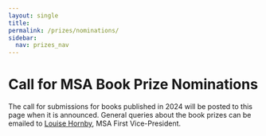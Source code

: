 ```yaml
---
layout: single
title: 
permalink: /prizes/nominations/
sidebar:
  nav: prizes_nav
---
```


<!-- #BeginEditable "content"-->
						
<h1>Call for MSA Book Prize Nominations</h1>
							
	
<p>The call for submissions for books published in 2024 will be posted to this 
	page when it is announced. General queries about the book prizes can be emailed to <a
	href="mailto:lhornby@humnet.ucla.edu">Louise Hornby</a>, MSA
	First Vice-President.</p>


<!--

<p>All prizes recognize books published in 2023 that made a significant contribution to the field of modernist studies. For the details of each prize, see the relevant sections below.</p>
<p>General queries about the Book and First Book Prizes can be emailed to <a href="mailto:matthewlevay@isu.edu">Matthew Levay</a>, MSA Vice Program Chair. General queries about the Translation Prize can be emailed to <a
	href="mailto:c_hadjiyiannis@yahoo.com">Christos Hadjiyiannis</a>, MSA International Relations Chair.
</p>
							
<h2>MSA Book Prize</h2>
<p>The Modernist Studies Association seeks nominations for this year’s MSA Book Prize, which will honor books with a copyright date of 2023. The prize is given each year to a work that makes a significant contribution to modernist studies. The winner will receive $1000 plus up to $600 toward travel expenses to the November 2024 MSA conference in Chicago, IL, where the award will be presented, and will be asked to chair the subsequent year’s award.</p>
<h3>Instructions</h3>
<p>
To nominate a book for the MSA Book Prize, please send (or have the publisher send) a hard copy of the nominated book to each of three jurors:
</p>
<ul>
	<li>Melanie Micir<br /> Department of English<br /> Washington University in St. Louis<br /> One Brookings Drive, Campus Box 1122<br />St. Louis, MO 63130-4899<br />USA<br /></li>
	<li>Rob Stilling<br /> Department of English<br /> Florida State University<br /> 631 University Way, 405 Williams Building<br />Tallahassee, FL 32306-1580<br />USA<br /></li>
	<li>Philip Tsang<br /> Department of English<br /> Colorado State University<br /> 359 Willard O. Eddy Hall<br />1231 Center Ave Mall<br />Fort Collins, CO 80523<br />USA<br /></li>
</ul>

<p>
Publishers and authors should know that books must be received by committee members no later than June 15, 2024. Books arriving after that date may be considered for the prize but are not guaranteed consideration. Self-nomination is encouraged, as it saves a step in the process and helps assure timely receipt of books. Whether a book is nominated by the author, by their publisher, or by someone else plays no role in the committee's deliberations.
</p>
<p>
Please note also that books published in years other than 2023 are ineligible. Such submissions will not be returned.
</p>
<p>
	<strong>Eligibility</strong>
</p>
<ul>
	<li>Nominated books should not be the author’s first published book. Authors and publishers of first books are encouraged to enter the MSA First Book Prize, which is described below;</li>
	<li>Collaborative and multi-authored books are eligible;</li>
	<li>Scholarly editions, collections of essays, anthologies, and similar edited volumes are not eligible for the MSA Book Prize. Editors and publishers of such volumes should consider nominating them for the MSA’s Edition, Anthology, and Collections Prize;</li>
	<li>Nominated books must bear a first copyright date of 2023, regardless of when the book actually appeared in print. This provision applies even if a new edition (paperback or revised, for example) was published in the award year;</li>
	<li>Printed books and born-digital books are both eligible;</li>
	<li>Nominated authors need not be members of the MSA;</li>
	<li>A book may be nominated only once, either for this prize or for the MSA First Book Prize.</li>
</ul>

<h2>MSA First Book Prize</h2>
<p>The Modernist Studies Association seeks nominations for its First Book Prize, which will acknowledge first books by new authors published with a copyright date of 2023. The prize is given each year to a first published book that makes a significant contribution to modernist studies. The winner receives $1,000 plus up to $600 toward travel expenses to the November 2024 MSA Conference in Chicago, IL, where the award is presented.</p>
<h3>Instructions</h3>
<p>To nominate a book for the MSA First Book Prize, please send (or have the publisher send) a hard copy of the nominated book to each of three jurors:</p>

<ul>
	<li>Jonathan Foltz<br /> Boston University<br /> Department of English<br /> 236 Bay State Road<br />Boston, MA 02215<br />USA<br /></li>
	<li>Aglaya K. Glebova<br /> History of Art Department<br /> University of California, Berkeley<br /> 416 Doe Library #6020<br />Berkeley, CA 94720<br />USA<br /></li>
	<li>Noreen Masud<br /> Arts Complex, University of Bristol<br /> 7 Woodland Road<br /> Bristol BS8 1TB<br />UK<br /></li>
</ul>
<p>Publishers and authors should know that books must be received by committee members no later than June 15, 2024. Books arriving after that date may be considered for the prize but are not guaranteed consideration. Self-nomination is strongly encouraged, as it saves a step in the process and helps assure timely receipt of books. Whether a book is nominated by the author, by their publisher, or by someone else plays no role in the committee's deliberations.</p>
<p>Please note also that books published in years other than 2023 are ineligible. Such submissions will not be returned.</p>

<p>
	<strong>Eligibility</strong>
</p>
<ul>
	<li>Nominated books must be the author’s first published book;</li>
	<li>Collaborative and multi-authored books are eligible;</li>
	<li>Scholarly editions, collections of essays, anthologies, and
		similar edited volumes are ineligible for the MSA First Book
		Prize. Editors and publishers of such volumes should consider
		nominating them for the MSA’s Edition, Anthology, and
		Collections Prize;</li>
	<li>Nominated books must bear a first copyright date of 2023,
		regardless of when the book actually appeared in print. This
		provision applies even if a new edition (paperback or revised,
		for example) was published in the award year;</li>
	<li>Printed books and born-digital books are both eligible;</li>
	<li>Nominated authors need not be members of the MSA;</li>
	<li>A book may be nominated only once, either for this prize or for
		the MSA Book Prize.</li>
</ul>
<h2>MSA Translation Prize</h2>
<p>The MSA Translation Prize is awarded to a work published in the previous two years, with a copyright date of 2022 or 2023. The prize is given every other year to a work in translation that makes a significant contribution to modernist studies in translation (poetry, short stories, novels, criticism). The winner receives $1,000 plus up to $600 toward travel expenses to the annual MSA conference, and will be asked to chair the subsequent year’s award.</p>
<p>
To nominate a book for the MSA Translation Prize, please send (or have the publisher send) a hard copy of the nominated book to each of three jurors:
</p>
<ul>
	<li>María del Pilar Blanco<br>
		Trinity College<br>
		Broad Street<br>
		Oxford OX3 0HR<br>
		UK<br>
		</li>
		<li>Harris Feinsod<br>
		Northwestern U. Dept. of English<br>
		1897 Sheridan Road<br>
		University Hall 215<br>
		Evanston, IL 60208-2240<br>
		USA<br>
		</li>
		<li>Christos Hadjiyiannis<br>
		Institut für Anglistik und Amerikanistik<br>
		Universitätsstraße 31<br>
		Regensburg, 93053<br>
		Deutschland<br>
		</li>
   </ul>
<p>
<p>We encourage self-nomination, as this helps assure timely receipt of books. Translators should include a brief biographical and professional note, and a copy of the work in its original language. Publishers and authors should know that books must be received by committee members no later than June 15, 2024. Books arriving after that date may be considered for the prize but are not guaranteed consideration. Whether a book is nominated by the author, by their publisher, or by someone else plays no role in the committee's deliberations.</p>	
<strong>Eligibility</strong>
</p>
<ul>
	<li>Nominated books must be originally written in a language other than English;</li>
	<li>Nominated books in translation must bear a first copyright date of 2022 or 2023, regardless of when the original text appeared in print.  </li>
	<li>Printed books and born-digital books are both eligible;</li>
	<li>Nominated translators need not be members of the MSA;</li>
	<li>Translators should include a brief biographical and professional note; and a copy of the work in its original language.</li>
</ul>

<p>&nbsp;</p>


<!--
<p>
	<strong>Instructions</strong>
</p>
<p>To nominate a book for the MSA Edition, Anthology, and Collection
	Prize, please ask the publisher to send a hard copy of the nominated
	book to each of three jurors:</p>
<ul>
	<li>Juno Richards<br /> Department of English<br /> PO BOX
		208302<br /> New Haven, CT 06520-8302<br /></li>
	<li>Yan (Amy) Tang<br /> English Department, Building B<br />
		University of the Fraser Valley<br /> 33844 King Road,
		Abbotsford, BC<br /> Canada V2S 7M8<br />Email:
		amy.tang@ufv.ca<br />Department Phone: +1
		604-557-4036<br /></li>
	<li>Joan Lubin<br /> Department of English Studies<br /> Hallgarth
		House<br /> 77 Hallgarth St<br /> Durham DH1 3AY<br /> United
		Kingdom<br />Email: joan.lubin@durham.ac.uk<br />Department
		Phone: +44 (0)191 334 2500<br />VAT number: GB 675542510</li>
</ul>
<p>Publishers and authors should know that books must be received by
	committee members no later than May 1, 2023. Books arriving after
	that date may be considered for the prize but are not guaranteed
	consideration. Self-nomination is encouraged, as it saves a step in
	the process and helps assure timely receipt of books. Whether a book
	is nominated by the author, by their publisher, or by someone else
	plays no role in the committee's deliberations.</p>
<p>Please note also that books published in years other than 2021 or
	2022 are ineligible. Such submissions will not be returned.</p>
-->



<!-- #EndEditable -->